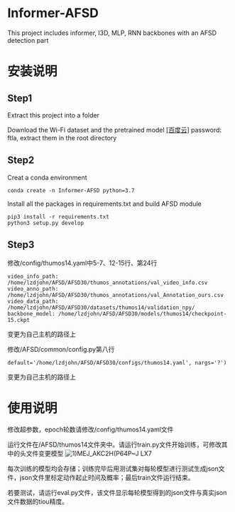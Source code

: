 # Informer-AFSD
This project includes informer, I3D, MLP, RNN backbones with an AFSD detection part

# 安装说明
## Step1
Extract this project into a folder

Download the Wi-Fi dataset and the pretrained model [\[百度云\]](https://pan.baidu.com/s/146T_QCo1HGUL895mCFt8HQ?pwd=ftla) password: ftla, extract them in the root directory


## Step2
Creat a conda environment
```shell script
conda create -n Informer-AFSD python=3.7
```
Install all the packages in requirements.txt and build AFSD module
```shell script
pip3 install -r requirements.txt
python3 setup.py develop
```
## Step3
修改/config/thumos14.yaml中5-7、12-15行、第24行
```shell script
video_info_path: /home/lzdjohn/AFSD/AFSD30/thumos_annotations/val_video_info.csv
video_anno_path: /home/lzdjohn/AFSD/AFSD30/thumos_annotations/val_Annotation_ours.csv
video_data_path: /home/lzdjohn/AFSD/AFSD30/datasets/thumos14/validation_npy/
backbone_model: /home/lzdjohn/AFSD/AFSD30/models/thumos14/checkpoint-15.ckpt
```
变更为自己主机的路径上

修改/AFSD/common/config.py第八行
```shell script
default='/home/lzdjohn/AFSD/AFSD30/configs/thumos14.yaml', nargs='?')
```
变更为自己主机的路径上

# 使用说明
修改超参数，epoch轮数请修改/config/thumos14.yaml文件

运行文件在/AFSD/thumos14文件夹中。请运行train.py文件开始训练，可修改其中的头文件变更模型
![1)MEJ_AKC2H(P64P~J LX7](https://user-images.githubusercontent.com/47667100/194705980-262a1f31-4572-4a7d-bacc-48397af851eb.png)

每次训练的模型均会存储；训练完毕后用测试集对每轮模型进行测试生成json文件，json文件里标定动作起止时间及概率；最后train文件运行结束。

若要测试，请运行eval.py文件，该文件显示每轮模型得到的json文件与真实json文件数据的tiou精度。
